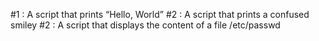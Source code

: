 #1 : A script that prints “Hello, World”
#2 : A script that prints a confused smiley
#2 : A script that displays the content of a file /etc/passwd
